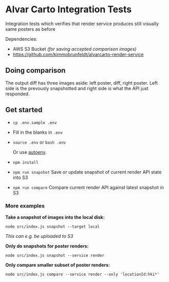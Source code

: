 # Alvar Carto Integration Tests

Integration tests which verifies that render service produces still visually
same posters as before

Dependencies:

* AWS S3 Bucket *(for saving accepted comparison images)*
* https://github.com/kimmobrunfeldt/alvarcarto-render-service


## Doing comparison

The output diff has three images aside: left poster, diff, right poster.
Left side is the prevously snapshotted and right side is what the API just
responded.

## Get started

* `cp .env.sample .env`
* Fill in the blanks in `.env`
* `source .env` or `bash .env`

  Or use [autoenv](https://github.com/kennethreitz/autoenv).

* `npm install`
* `npm run snapshot` Save or update snapshot of current render API state into S3
* `npm run compare` Compare current render API against latest snapshot in S3


### More examples


**Take a snapshot of images into the local disk:**

`node src/index.js snapshot --target local`

*This can e.g. be uploaded to S3*

**Only do snapshots for poster renders:**

`node src/index.js snapshot --service render`

**Only compare smaller subset of poster renders:**

`node src/index.js compare --service render --only 'locationId:hki*'`

